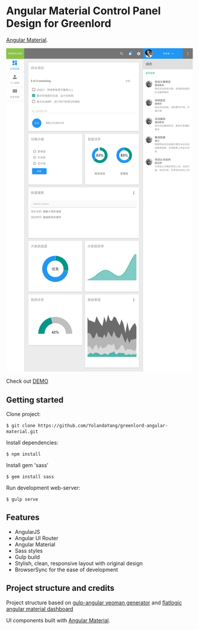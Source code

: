 # Angular Material Control Panel Design for Greenlord

[Angular Material](https://github.com/angular/material).

![promo-amd](src/assets/images/screenshot.png)

Check out [DEMO](#)

## Getting started

Clone project:

    $ git clone https://github.com/YolandaYang/greenlord-angular-material.git

Install dependencies:

    $ npm install

Install gem 'sass'

    $ gem install sass
    
Run development web-server:

    $ gulp serve

## Features

* AngularJS
* Angular UI Router
* Angular Material
* Sass styles
* Gulp build
* Stylish, clean, responsive layout with original design
* BrowserSync for the ease of development

## Project structure and credits

Project structure based on [gulp-angular yeoman generator](https://github.com/Swiip/generator-gulp-angular) and [flatlogic angular material dashboard](http://flatlogic.github.io/angular-material-dashboard/site/)

UI components built with [Angular Material](https://material.angularjs.org/).